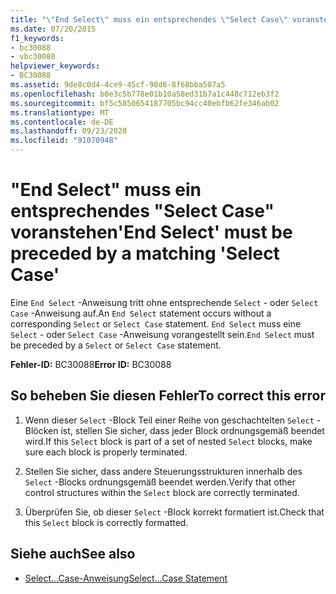 ```yaml
---
title: "\"End Select\" muss ein entsprechendes \"Select Case\" voranstehen"
ms.date: 07/20/2015
f1_keywords:
- bc30088
- vbc30088
helpviewer_keywords:
- BC30088
ms.assetid: 9de8c0d4-4ce9-45cf-98d6-8f68bba507a5
ms.openlocfilehash: b0e3c5b778e01b10a58ed31b7a1c448c712eb3f2
ms.sourcegitcommit: bf5c5850654187705bc94cc40ebfb62fe346ab02
ms.translationtype: MT
ms.contentlocale: de-DE
ms.lasthandoff: 09/23/2020
ms.locfileid: "91070948"
---
```

# <a name="end-select-must-be-preceded-by-a-matching-select-case"></a><span data-ttu-id="c763a-102">"End Select" muss ein entsprechendes "Select Case" voranstehen</span><span class="sxs-lookup"><span data-stu-id="c763a-102">'End Select' must be preceded by a matching 'Select Case'</span></span>

<span data-ttu-id="c763a-103">Eine `End Select` -Anweisung tritt ohne entsprechende `Select` - oder `Select Case` -Anweisung auf.</span><span class="sxs-lookup"><span data-stu-id="c763a-103">An `End Select` statement occurs without a corresponding `Select` or `Select Case` statement.</span></span> <span data-ttu-id="c763a-104">`End Select` muss eine `Select` - oder `Select Case` -Anweisung vorangestellt sein.</span><span class="sxs-lookup"><span data-stu-id="c763a-104">`End Select` must be preceded by a `Select` or `Select Case` statement.</span></span>  
  
 <span data-ttu-id="c763a-105">**Fehler-ID:** BC30088</span><span class="sxs-lookup"><span data-stu-id="c763a-105">**Error ID:** BC30088</span></span>  
  
## <a name="to-correct-this-error"></a><span data-ttu-id="c763a-106">So beheben Sie diesen Fehler</span><span class="sxs-lookup"><span data-stu-id="c763a-106">To correct this error</span></span>  
  
1. <span data-ttu-id="c763a-107">Wenn dieser `Select` -Block Teil einer Reihe von geschachtelten `Select` -Blöcken ist, stellen Sie sicher, dass jeder Block ordnungsgemäß beendet wird.</span><span class="sxs-lookup"><span data-stu-id="c763a-107">If this `Select` block is part of a set of nested `Select` blocks, make sure each block is properly terminated.</span></span>  
  
2. <span data-ttu-id="c763a-108">Stellen Sie sicher, dass andere Steuerungsstrukturen innerhalb des `Select` -Blocks ordnungsgemäß beendet werden.</span><span class="sxs-lookup"><span data-stu-id="c763a-108">Verify that other control structures within the `Select` block are correctly terminated.</span></span>  
  
3. <span data-ttu-id="c763a-109">Überprüfen Sie, ob dieser `Select` -Block korrekt formatiert ist.</span><span class="sxs-lookup"><span data-stu-id="c763a-109">Check that this `Select` block is correctly formatted.</span></span>  
  
## <a name="see-also"></a><span data-ttu-id="c763a-110">Siehe auch</span><span class="sxs-lookup"><span data-stu-id="c763a-110">See also</span></span>

- [<span data-ttu-id="c763a-111">Select...Case-Anweisung</span><span class="sxs-lookup"><span data-stu-id="c763a-111">Select...Case Statement</span></span>](../language-reference/statements/select-case-statement.md)
